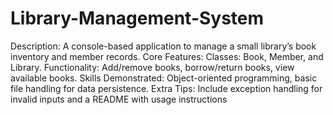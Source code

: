 # Library-Management-System
Description: A console-based application to manage a small library’s book inventory and member records.
Core Features:
Classes: Book, Member, and Library.
Functionality: Add/remove books, borrow/return books, view available books.
Skills Demonstrated: Object-oriented programming, basic file handling for data persistence.
Extra Tips: Include exception handling for invalid inputs and a README with usage instructions

